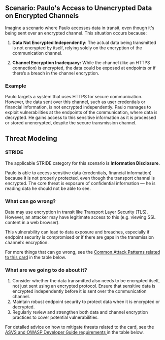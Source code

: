 ## Scenario: Paulo's Access to Unencrypted Data on Encrypted Channels

Imagine a scenario where Paulo accesses data in transit, even though it's being sent over an encrypted channel. This situation occurs because:

1. **Data Not Encrypted Independently:** The actual data being transmitted is not encrypted by itself, relying solely on the encryption of the communication channel.

2. **Channel Encryption Inadequacy:** While the channel (like an HTTPS connection) is encrypted, the data could be exposed at endpoints or if there’s a breach in the channel encryption.

### Example

Paulo targets a system that uses HTTPS for secure communication. However, the data sent over this channel, such as user credentials or financial information, is not encrypted independently. Paulo manages to exploit vulnerabilities at the endpoints of the communication, where data is decrypted. He gains access to this sensitive information as it is processed or stored unencrypted, despite the secure transmission channel.

## Threat Modeling

### STRIDE

The applicable STRIDE category for this scenario is **Information Disclosure**.

Paulo is able to access sensitive data (credentials, financial information) because it is not properly protected, even though the transport channel is encrypted.
The core threat is exposure of confidential information — he is reading data he should not be able to see.

### What can go wrong?

Data may use encryption in transit like Transport Layer Security (TLS). However, an attacker may have legitimate access to this (e.g. viewing SSL content in a web browser).

This vulnerability can lead to data exposure and breaches, especially if endpoint security is compromised or if there are gaps in the transmission channel’s encryption.

For more things that can go wrong, see the [Common Attack Patterns related to this card](#mapping 'Common Attack Patterns related to this card [internal]') in the table below.

### What are we going to do about it?

1. Consider whether the data transmitted also needs to be encrypted itself, not just sent using an encrypted protocol. Ensure that sensitive data is encrypted independently before it is sent over the communication channel.
2. Maintain robust endpoint security to protect data when it is encrypted or decrypted.
3. Regularly review and strengthen both data and channel encryption practices to cover potential vulnerabilities.

For detailed advice on how to mitigate threats related to the card, see the [ASVS and OWASP Developer Guide requirements ](#mapping 'ASVS and OWASP Developer Guide requirements [internal]') in the table below.
